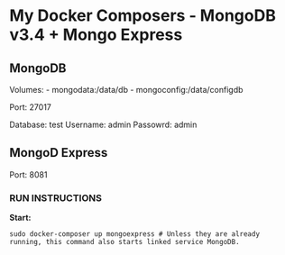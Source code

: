 # My Docker Composers - MongoDB v3.4 + Mongo Express

## MongoDB

Volumes: - mongodata:/data/db - mongoconfig:/data/configdb

Port: 27017

Database: test
Username: admin
Passowrd: admin

## MongoD Express ##

Port: 8081

### RUN INSTRUCTIONS ###

**Start:** 
```
sudo docker-composer up mongoexpress # Unless they are already running, this command also starts linked service MongoDB.
```
